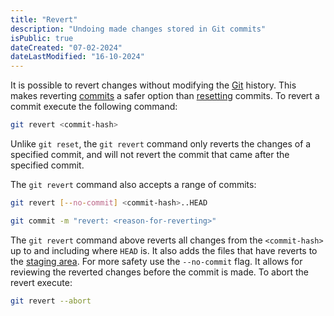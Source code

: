 ```yaml
---
title: "Revert"
description: "Undoing made changes stored in Git commits"
isPublic: true
dateCreated: "07-02-2024"
dateLastModified: "16-10-2024"
---
```


It is possible to revert changes without modifying the [Git](git) history.
This makes reverting [commits](commit) a safer option than [resetting](reset)
commits. To revert a commit execute the following command:

```sh
git revert <commit-hash>
```

Unlike `git reset`, the `git revert` command only reverts the changes of a
specified commit, and will not revert the commit that came after the specified
commit.

The `git revert` command also accepts a range of commits:

```sh
git revert [--no-commit] <commit-hash>..HEAD
```

```sh
git commit -m "revert: <reason-for-reverting>"
```

The `git revert` command above reverts all changes from the `<commit-hash>` up
to and including where `HEAD` is. It also adds the files that have reverts to
the [staging area](staging-area). For more safety use the `--no-commit` flag.
It allows for reviewing the reverted changes before the commit is made. To abort
the revert execute:

```sh
git revert --abort
```

